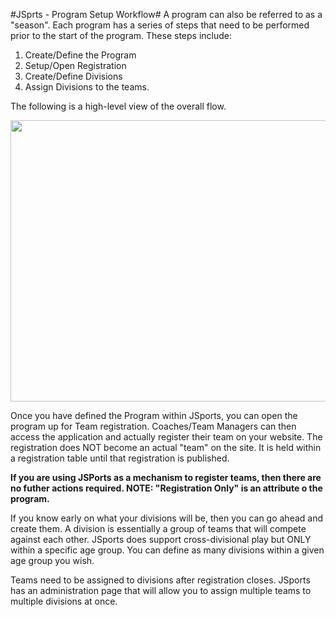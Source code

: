 #JSprts - Program Setup Workflow#
A program can also be referred to as a "season".  Each program has a series of steps that need to be performed prior to the start of the program. These steps include:

1.  Create/Define the Program
2.  Setup/Open Registration
3.  Create/Define Divisions
3.  Assign Divisions to the teams.

The following is a high-level view of the overall flow.

<img src="SetupWorkflow.png" width="800" height="450">

Once you have defined the Program within JSports, you can open the program up for Team registration.  Coaches/Team Managers can then access the application and actually register their team on your website.  The registration does NOT become an actual "team" on the site.  It is held within a registration table until that registration is published.

**If you are using JSPorts as a mechanism to register teams, then there are no futher actions required.  NOTE:  "Registration Only" is an attribute o the program.**

If you know early on what your divisions will be, then you can go ahead and create them.  A division is essentially a group of teams that will compete against each other.  JSports does support cross-divisional play but ONLY within a specific age group.  You can define as many divisions within a given age group you wish.  

Teams need to be assigned to divisions after registration closes.  JSports has an administration page that will allow you to assign multiple teams to multiple divisions at once.



